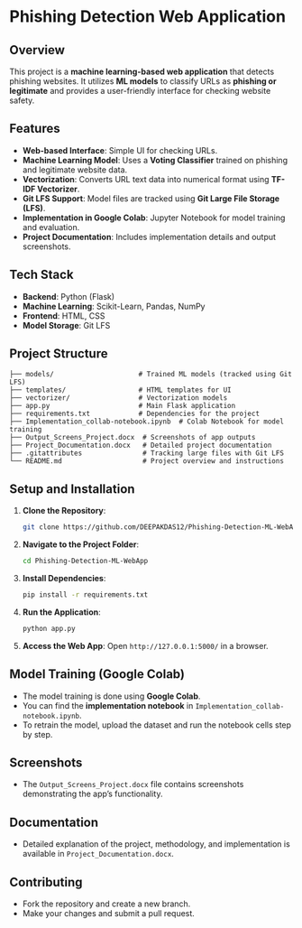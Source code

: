 # Phishing Detection Web Application

## Overview
This project is a **machine learning-based web application** that detects phishing websites. It utilizes **ML models** to classify URLs as **phishing or legitimate** and provides a user-friendly interface for checking website safety.

## Features
- **Web-based Interface**: Simple UI for checking URLs.
- **Machine Learning Model**: Uses a **Voting Classifier** trained on phishing and legitimate website data.
- **Vectorization**: Converts URL text data into numerical format using **TF-IDF Vectorizer**.
- **Git LFS Support**: Model files are tracked using **Git Large File Storage (LFS)**.
- **Implementation in Google Colab**: Jupyter Notebook for model training and evaluation.
- **Project Documentation**: Includes implementation details and output screenshots.

## Tech Stack
- **Backend**: Python (Flask)
- **Machine Learning**: Scikit-Learn, Pandas, NumPy
- **Frontend**: HTML, CSS
- **Model Storage**: Git LFS

## Project Structure
```
├── models/                     # Trained ML models (tracked using Git LFS)
├── templates/                  # HTML templates for UI
├── vectorizer/                 # Vectorization models
├── app.py                      # Main Flask application
├── requirements.txt            # Dependencies for the project
├── Implementation_collab-notebook.ipynb  # Colab Notebook for model training
├── Output_Screens_Project.docx  # Screenshots of app outputs
├── Project_Documentation.docx   # Detailed project documentation
├── .gitattributes               # Tracking large files with Git LFS
└── README.md                    # Project overview and instructions
```

## Setup and Installation
1. **Clone the Repository**:
   ```sh
   git clone https://github.com/DEEPAKDAS12/Phishing-Detection-ML-WebApp.git
   ```
2. **Navigate to the Project Folder**:
   ```sh
   cd Phishing-Detection-ML-WebApp
   ```
3. **Install Dependencies**:
   ```sh
   pip install -r requirements.txt
   ```
4. **Run the Application**:
   ```sh
   python app.py
   ```
5. **Access the Web App**:
   Open `http://127.0.0.1:5000/` in a browser.

## Model Training (Google Colab)
- The model training is done using **Google Colab**.
- You can find the **implementation notebook** in `Implementation_collab-notebook.ipynb`.
- To retrain the model, upload the dataset and run the notebook cells step by step.

## Screenshots
- The `Output_Screens_Project.docx` file contains screenshots demonstrating the app’s functionality.

## Documentation
- Detailed explanation of the project, methodology, and implementation is available in `Project_Documentation.docx`.

## Contributing
- Fork the repository and create a new branch.
- Make your changes and submit a pull request.
